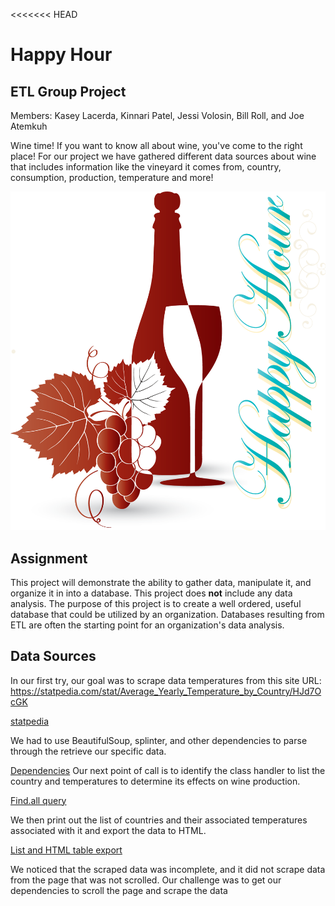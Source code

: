 <<<<<<< HEAD
# Happy Hour
## ETL Group Project

Members: Kasey Lacerda, Kinnari Patel, Jessi Volosin, Bill Roll, and Joe Atemkuh

Wine time! If you want to know all about wine, you've come to the right place! For our project we have gathered different data sources about wine that includes information like the vineyard it comes from, country, consumption, production, temperature and more!

![Title](Images/hh1.png)




## Assignment
This project will demonstrate the ability to gather data, manipulate it, and organize it in into a database. This project does **not** include any data analysis. The purpose of this project is to create a well ordered, useful database that could be utilized by an organization. Databases resulting from ETL are often the starting point for an organization's data analysis.

## Data Sources

In our first try, our goal was to scrape data temperatures from this site
URL: https://statpedia.com/stat/Average_Yearly_Temperature_by_Country/HJd7OcGK


[statpedia](https://github.com/jvolosin/etl-project/blob/data/Images/img_1.jpg) 

We had to use BeautifulSoup, splinter, and other dependencies to parse through the retrieve our specific data.


[Dependencies](https://github.com/jvolosin/etl-project/blob/data/Images/img_2.jpg)
Our next point of call is to identify the class handler to list the country and temperatures to determine its effects on wine production.

[Find.all query](https://github.com/jvolosin/etl-project/blob/data/Images/img_3.jpg)


We then print out the list of countries and their associated temperatures associated with it and export the data to HTML.

[List and HTML table export](https://github.com/jvolosin/etl-project/blob/data/Images/img_4.jpg)


We noticed that the scraped data was incomplete, and it did not scrape data from the page that was not scrolled. Our challenge was to get our dependencies to scroll the page and scrape the data
